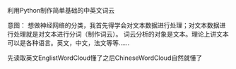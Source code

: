 利用Python制作简单基础的中英文词云

意图：
    想做神经网络的分类，我首先得学会对文本数据进行处理；对文本数据进行处理就是对文本进行分词（制作词云）。
    词云分析的对象是文本。理论上讲文本可以是各种语言。英文，中文，法文等等......
    
先读取英文EnglistWordCloud懂了之后ChineseWordCloud自然就懂了